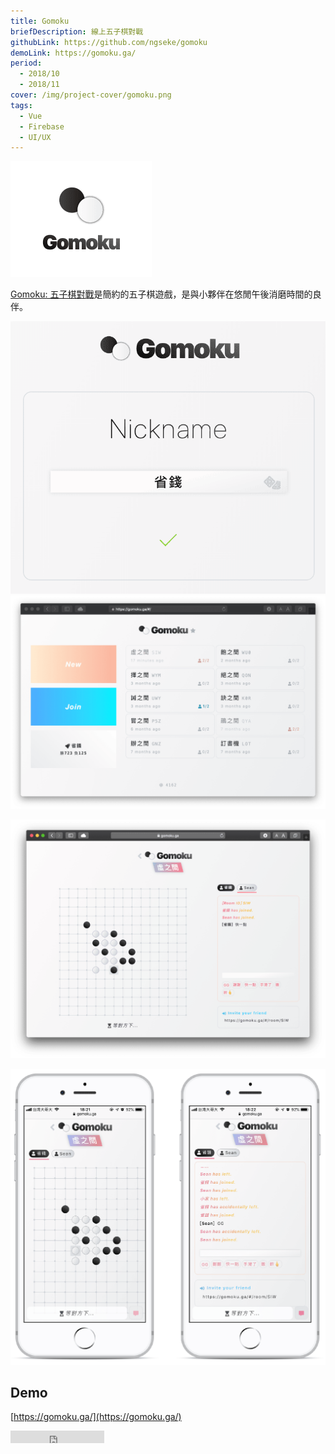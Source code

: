 ```yaml
---
title: Gomoku
briefDescription: 線上五子棋對戰
githubLink: https://github.com/ngseke/gomoku
demoLink: https://gomoku.ga/
period:
  - 2018/10
  - 2018/11
cover: /img/project-cover/gomoku.png
tags:
  - Vue
  - Firebase
  - UI/UX
---
```


![](../../assets/img/project/gomoku/title.png)

[Gomoku: 五子棋對戰](https://gomoku.ga/)是簡約的五子棋遊戲，是與小夥伴在悠閒午後消磨時間的良伴。

![註冊畫面](../../assets/img/project/gomoku/register.png)
![大廳房間列表](../../assets/img/project/gomoku/room.png)

![遊戲對戰與聊天室](../../assets/img/project/gomoku/cover.png)

![行動裝置版本](../../assets/img/project/gomoku/mobile.png)

## Demo

[https://gomoku.ga/](https://gomoku.ga/)

<iframe src="https://ghbtns.com/github-btn.html?user=ngseke&repo=gomoku&type=star&count=false" frameborder="0" scrolling="0" width="150" height="20"></iframe>
